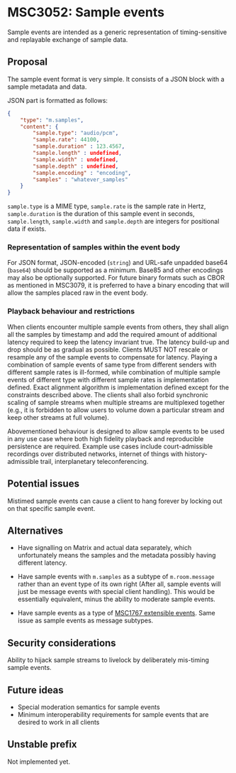 # MSC3052: Sample events

Sample events are intended as a generic representation of timing-sensitive and replayable exchange
of sample data. 

## Proposal

The sample event format is very simple. It consists of a JSON block with a sample metadata and data.

JSON part is formatted as follows:

```json
{
    "type": "m.samples",
    "content": {
        "sample.type": "audio/pcm",
        "sample.rate": 44100,
        "sample.duration" : 123.4567, 
        "sample.length" : undefined,
        "sample.width" : undefined,
        "sample.depth" : undefined,
        "sample.encoding" : "encoding",
        "samples" : "whatever_samples"
    }
}
```

`sample.type` is a MIME type, `sample.rate` is the sample rate in Hertz, `sample.duration` is
the duration of this sample event in seconds, `sample.length`, `sample.width` and `sample.depth`
are integers for positional data if exists. 

### Representation of samples within the event body

For JSON format, JSON-encoded (`string`) and URL-safe unpadded base64 (`base64`) should be
supported as a minimum. Base85 and other encodings may also be optionally supported.
For future binary formats such as CBOR as mentioned in MSC3079, it is preferred to have
a binary encoding that will allow the samples placed raw in the event body.

### Playback behaviour and restrictions

When clients encounter multiple sample events from others, they shall align all the samples
by timestamp and add the required amount of additional latency required to keep the latency
invariant true. The latency build-up and drop should be as gradual as possible. Clients
MUST NOT rescale or resample any of the sample events to compensate for latency. Playing
a combination of sample events of same type from different senders with different sample rates
is ill-formed, while combination of multiple sample events of different type with different
sample rates is implementation defined. Exact alignment algorithm is implementation defined
except for the constraints described above. The clients shall also forbid synchronic scaling
of sample streams when multiple streams are multiplexed together (e.g., it is forbidden to
allow users to volume down a particular stream and keep other streams at full volume).

Abovementioned behaviour is designed to allow sample events to be used in any use case where
both high fidelity playback and reproducible persistence are required. Example use cases
include court-admissible recordings over distributed networks, internet of things with history-
admissible trail, interplanetary teleconferencing.

## Potential issues

Mistimed sample events can cause a client to hang forever by locking out on that specific sample event.

## Alternatives

* Have signalling on Matrix and actual data separately, which unfortunately means the samples
and the metadata possibly having different latency.

* Have sample events with `m.samples` as a subtype of `m.room.message` rather than an event type
of its own right (After all, sample events will just be message events with special client handling).
This would be essentially equivalent, minus the ability to moderate sample events.

* Have sample events as a type of [MSC1767 extensible events](https://github.com/matrix.org/matrix-doc/pull/1767).
Same issue as sample events as message subtypes.

## Security considerations

Ability to hijack sample streams to livelock by deliberately mis-timing sample events.

## Future ideas

* Special moderation semantics for sample events
* Minimum interoperability requirements for sample events that are desired to work in all clients

## Unstable prefix

Not implemented yet.
